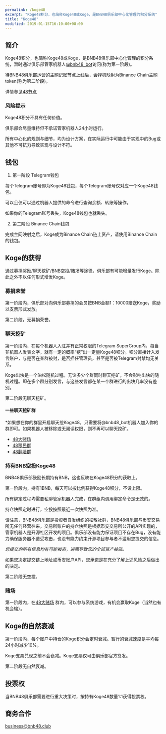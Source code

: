 ```yaml
---
permalink: /koge48
excerpt: "Koge48积分，也简称Koge48或Koge，是BNB48俱乐部中心化管理的积分系统"
title: "Koge48"
modified: 2019-01-15T16:10:00+08:00
---
```

## 简介
Koge48积分，也简称Koge48或Koge，是BNB48俱乐部中心化管理的积分系统，暂时通过俱乐部管家机器人[@bnb48_bot](https://t.me/bnb48_bot)访问(称为第一阶段)。

待BNB48俱乐部运营的主网记账节点上线后，会择机映射为Binance Chain主网token(称为第二阶段)。

详情参见[48节点](http://bnb48.club/binancenode)

### 风险提示
Koge48积分不具有任何价值。

俱乐部会尽量维持但不承诺管家机器人24小时运行。

所有中心化的规则与细节，均为设计方案，在实际运行中可能由于实现中的Bug或其他不可抗力导致实现与设计不符。

## 钱包
1. 第一阶段 Telegram钱包

每个Telegram账号即为Koge48钱包，每个Telegram账号仅对应一个Koge48钱包。

可以且仅可以通过机器人提供的命令进行查询余额、转账等操作。

如果你的Telegram账号丢失，Koge48钱包也就丢失。

2. 第二阶段 Binance Chain钱包

完成主网映射之后，Koge成为Binance Chain链上资产，请使用Binance Chain的钱包。

## Koge的获得
通过募捐奖励/聊天挖矿/BNB空投/赌场等途径，俱乐部有可能增量发行Koge。除此之外不以任何形式增发Koge。

### 募捐荣誉
第一阶段内，俱乐部对向俱乐部募捐的会员按BNB金额1：10000赠送Koge，奖励以支票形式发放。

第二阶段，无募捐荣誉。

### 聊天挖矿
第一阶段内，在每个机器人入驻并有正常权限的Telegram SuperGroup内，每当非机器人发表文字，就有一定的概率“挖”出一定量Koge48积分。积分直接计入发言账户，与是否在某群被封，是否担任管理员，甚至是否被Telegram封禁均无关系。

Koge出块是一个泊松随机过程。无论多少个群同时聊天挖矿，不会影响出块的随机过程。即在多个群分别发言，与这些发言都在某一个群进行的出块几率没有差别。

第二阶段无聊天挖矿。
#### 一些聊天挖矿群
\*如果想在你的群里开启聊天挖Koge48，只需要将@bnb48_bot机器人加入你的群即可。如果机器人被移除或无阅读权限，则不再可以聊天挖矿。

- [48大赌场](https://t.me/joinchat/GRaQmk6jNzrBP1XQcCkSKg)
- [48移民群](https://t.me/joinchat/GRaQmlAedWNAdslCxOzKog)
- [48翻墙群](https://t.me/joinchat/GRaQmkzYU3rHwXeNWTSV_w)

### 持有BNB空投Koge48
BNB48俱乐部鼓励长期持有BNB，这也反映在Koge48积分的获取上。

第一阶段内，持有1BNB，每天可以按比例获得Koge48积分，不设上限。

所有绑定过程均需要私聊管家机器人完成，在群组内调用绑定命令是无效的。

持仓快照定时进行，空投按照最近一次快照为准。

请注意，BNB48俱乐部是投资者自发组织的松散社群，BNB48俱乐部与币安交易所无任何经营往来，交易所账户的持仓快照是根据币安交易所公开的API实现的，管家机器人是开源社区开发的项目。俱乐部没有能力保证项目不存在Bug，没有能力确保服务器不遭受攻击，也没有能力约束开源项目参与者不滥用您提交的信息。

_您提交的所有信息均有可能被盗，进而导致您的全部资产被盗。_

如果您决定提交链上地址或币安账户API，您承诺是在充分了解上述风险之后做出的决定。

第二阶段无空投。
### 赌场
第一阶段内，在[48大赌场](https://t.me/joinchat/GRaQmk6jNzrBP1XQcCkSKg) 群内，可以参与系统游戏，有机会赢取Koge（当然也有机会输）。
## Koge的自然衰减
第一阶段内，每个账户中持仓的Koge积分会定时衰减。暂行的衰减速度是平均每24小时减少10%。

Koge支票兑现之前不会衰减。Koge支票仅可由俱乐部官方签发。

第二阶段无自然衰减。

## 投票权
当BNB48俱乐部需要进行重大决策时，按持有Koge48数量1:1获得投票权。

## 商务合作
business@bnb48.club

